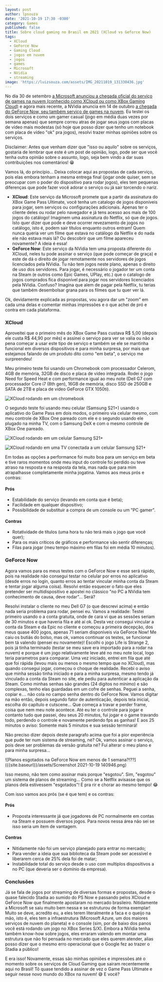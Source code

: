 ```yaml
---
layout: post
author: lpsouza
date: '2021-10-19 17:30 -0300'
category: Games
published: false
title: Sobre cloud gaming no Brasil em 2021 (XCloud vs Geforce Now)
tags:
  - XCloud
  - GeForce Now
  - Gaming Cloud
  - jogos em nuvem
  - jogos
  - games
  - Microsoft
  - NVidia
  - streaming
image: 'https://luizsouza.com/assets/IMG_20211019_131330436.jpg'
---
```

No dia 30 de setembro [a Microsoft anunciou a chegada oficial do serviço de games na nuvem (conhecido como XCloud ou como XBox Gaming Cloud)](https://www.tecmundo.com.br/voxel/225871-xcloud-chega-oficialmente-brasil-30-100-jogos.htm "xCloud chega oficialmente ao Brasil hoje (30) com mais de 100 jogos") e agora mais recente, a NVidia anuncia em 14 de outubro [a chegada do GeForce Now, seu também serviço de games na nuvem](https://www.techtudo.com.br/noticias/2021/10/geforce-now-chega-ao-brasil-veja-jogos-requisitos-e-precos-do-servico.ghtml "GeForce Now chega ao Brasil: veja jogos, requisitos e preços do serviço"). Eu testei os dois serviços e como um gamer casual (jogo em média duas vezes por semana apenas) que sempre correu atras de jogar seus jogos com placas de vídeo mais modestas (só hoje que posso dizer que tenho um notebook com placa de vídeo "ok" pra jogos), resolvi trazer minhas opiniões sobre os serviços.

Disclaimer: Antes que venham dizer que "isso ou aquilo" sobre os serviços, gostaria de lembrar que este é um post de opinião, logo, pode ser que você tenha outra opinião sobre o assunto, logo, seja bem vindo a dar suas contribuições nos comentários! 😁

Vamos lá, do princípio... Deixa colocar aqui as propostas de cada serviço, pois elas embora tenham a mesma entrega final (jogar onde quiser, sem se preocupar com o poder do dispositivo para rodar jogos), eles tem pequenas diferenças que pode fazer você adorar o serviço ou já sair torcendo o nariz.

- **XCloud**: Este serviço da Microsoft promete que a partir da assinatura do XBox Game Pass Ultimate, você tenha um catalogo de jogos disponíveis para jogar, sem serviços ou configurações adicionais. Apenas ter o cliente deles ou rodar pelo navegador e já tens acesso aos mais de 100 jogos do catálogo! Imaginem uma assinatura do Netflix, só que de jogos. Isto quer dizer que pode e deve ocorrer revezamento de jogos no catálogo, isto é, podem sair títulos enquanto outros entram! Quem nunca queria ver um filme que estava no catálogo da Netflix e do nada ele não estava mais lá? Ou descobrir que um filme apareceu novamente? A ideia é essa!
- **GeForce Now**: Este serviço da NVidia tem uma proposta diferente do XCloud, neles tu pode assinar o serviço (que pode começar de graça) e este de dá o direito de jogar remotamente nos servidores de jogos licenciados pela NVidia. Tu não tem jogos neste plano, apenas o direito de uso dos servidores. Para jogar, é necessário o jogador ter um conta na Steam (e outros como Epic Games, UPlay, etc.) que o catalogo de jogos comprados fica disponível para jogar nos servidores licenciados pela NVidia. Confuso? Imagina que alem de pagar pela Netflix, tu terias que também desembolsar grana para os filmes que tu quer ver lá.

Ok, devidamente explicada as propostas, vou agora dar um "zoom" em cada uma delas e comentar minhas impressões e o que achei de pró e contra em cada plataforma.

### XCloud

Aproveitei que o primeiro mês do XBox Game Pass custava R$ 5,00 (depois ele custa R$ 44,90 por mês) e assinei o serviço para ver se valia ou não a pena começar a usar este tipo de serviço e também se ele se mantinha funcional em diversos dispositivos e para minha surpresa, por mais que estejamos falando de um produto dito como "em beta", o serviço me surpreendeu!

Meu primeiro teste foi usando um Chromebook com processador Celerom, 4GB de memória, 32GB de disco e placa de vídeo integrada. Rodei o jogo Need for Speed Heat e com performance igual ao meu note (Dell G7 com processador Core i7 (8th gen), 16GB de memória, disco SSD de 250GB e SATA de 2TB e placa de vídeo GeForce GTX 1050ti).

![XCloud rodando em um chromebook]({{site.baseurl}}/assets/IMG_20211019_131330436.jpg)

O segundo teste foi usando meu celular (Samsung S21+) usando o aplicativo do Game Pass em dois modos, o primeiro via celular mesmo, com meu controle de XBox One pareado com ele e o segundo usando ele plugado na minha TV, com o Samsung DeX e com o mesmo controle de XBox One pareado.

![XCloud rodando em um celular Samsung S21+]({{site.baseurl}}/assets/IMG_20211019_131632256.jpg)

![XCloud rodando em uma TV conectada a um celular Samsung S21+]({{site.baseurl}}/assets/IMG_20211019_132202332.jpg)

Em todas as opções a performance foi muito boa para um serviço em beta e tive raros momentos onde meu input do controle foi perdido ou teve atraso na resposta e na resposta da tela, mas nada que para mim atrapalhasse completamente minha jogatina. Vamos aos meus prós e contras:

#### Prós

- Estabilidade do serviço (levando em conta que é beta);
- Facilidade em qualquer dispositivo;
- Possibilidade de substituir a compra de um console ou um "PC gamer".

#### Contras

- Rotatividade de títulos (uma hora tu não terá mais o jogo que você quer);
- Para os mais críticos de gráficos e performance vão sentir diferenças;
- Filas para jogar (meu tempo máximo em filas foi em média 10 minutos).

### GeForce Now

Agora vamos para os meus testes com o GeForce Now e esse será rápido, pois na realidade não consegui testar no celular por erros no aplicativo (desde erros no login, quanto erros ao tentar vincular minha conta da Steam e tentar jogar alguma coisa). Resolvi então esquecer o fato que eles pretender ser multidispositivo e apostei no clássico "no PC a NVidia tem conhecimento de causa, deve rodar"... Será?

Resolvi instalar o cliente no meu Dell G7 (o que descrevi acima) e então nada seria problema para rodar, pensei eu. Vamos a realidade: Testei primeiro usando o a conta gratuita, onde de cara vi que as sessões seriam de 30 minutos e que haveria fila e até aí ok. Desta vez consegui vincular a conta da Steam e da Epic no cliente e começou a primeira decepção, dos meus quase 400 jogos, apenas 71 seriam disponíveis via GeForce Now! Me caiu os butiás do bolso, mas ok, vamos continuar os testes, se funcionar bem tá valendo (pensei eu novamente)! Escolhi o jogo Life is Strange 2, pois já tinha terminado (testar se meu save era importado para a rodar na nuvem) e porque é um jogo relativamente leve até no meu note local, logo teria parametros para comparar. Uma vez iniciado, entrei em fila que até que foi rápida (levou mais ou menos o mesmo tempo que no XCloud), mas quando consegui jogar, começou o choque de realidade. Recebi o aviso que minha sessão tinha iniciado e para a minha surpresa, mesmo tendo já vinculado a conta da Steam no site, ele pediu para autenticar a aplicação da Steam. Como minhas senhas são grandes (24 digitos no mínimo) e são complexas, tenho elas guardadas em um cofre de senhas. Peguei a senha, copiar e.... não cola no campo senha dentro do GeForce Now. Vamos digitar na mão então, depois segundo fator de autenticação, depois tela inicial, escolha do capítulo e cutscene... Que começa a travar e perder frame, coisa que nem meu note acontece. Até eu ter o controle para jogar e contanto tudo que passei, deu seus 20 minutos, fui jogar e o game travando todo, perdendo o controle e novamente perdendo fps as ganhas! E aos 25 minutos o aviso: Somente mais 5 minutos e sua sessão terminará!

Não preciso dizer depois deste paragrafo acima que foi a pior experiência que pude ter num sistema de streaming, né? Ok, vamos assinar o serviço, pois deve ser problemas da versão gratuita né? Fui alterar o meu plano e para minha surpresa...

![Planos esgotados na GeForce Now em menos de 1 semana?!??]({{site.baseurl}}/assets/Screenshot 2021-10-19 140946.png)

Isso mesmo, não tem como assinar mais porque "esgotou". Sim, "esgotou" um sistema de planos de streaming... Como se a Netflix avisasse que os planos dela estivessem "esgotados"! É pra rir e chorar ao mesmo tempo! 😂

Com isso vamos aos prós (se é que tem) e os contras:

#### Prós

- Proposta interessante já que jogadores de PC normalmente em contas na Steam e possuem diversos jogos. Para novos nessa área não sei se isso seria um item de vantagem.

#### Contras

- Nitidamente não foi um serviço planejado para entrar no mercado;
- Para vender a ideia que sua biblioteca da Steam pode ser acessível e liberarem cerca de 25% dela foi de matar;
- Instabilidade total do serviço desde o uso com multiplos dispositivos a no PC (que deveria ser o domínio da empresa).

### Conclusões

Já se fala de jogos por streaming de diversas formas e propostas, desde o quase falecido Stadia ao sumido do PS Now e passando pelos XCloud e GeForce Now que finalmente apostaram no mercado brasileiro. Nitidamente a Microsoft se saiu muito bem nessa e se estruturou de forma exemplar! Muito se deve, acredito eu, a eles terem literalmente a faca e o queijo na mão, isto é, eles tem a infraestrutura (Microsoft Azure, um dos maiores serviços de nuvem do planeta) e o console (sim, por de baixo dos panos você está rodando um jogo no XBox Series S/X). Embora a NVidia tenha também know-how sobre jogos, eles erraram valendo em montar uma estrutura que não foi pensada no mercado que eles querem atender, alias posso dizer que o mesmo erro operacional que o Google fez ao trazer o Stadia a público!

E era isso! Novamente, essas são minhas opiniões e impressões até o momento sobre os serviços de Cloud Gaming que sairam recentemente aqui no Brasil! Tô quase tendido a assinar de vez o Game Pass Ultimate e seguir nesse novo mundo do XBox na nuvem! 😅 E você?
